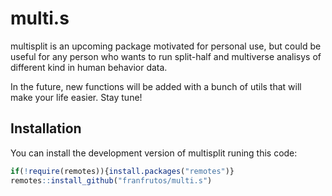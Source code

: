 
<!-- README.md is generated from README.Rmd. Please edit that file -->

# multi.s

<!-- badges: start -->
<!-- badges: end -->

multisplit is an upcoming package motivated for personal use, but could
be useful for any person who wants to run split-half and multiverse
analisys of different kind in human behavior data.

In the future, new functions will be added with a bunch of utils that
will make your life easier. Stay tune!

## Installation

You can install the development version of multisplit runing this code:

``` r
if(!require(remotes)){install.packages("remotes")}
remotes::install_github("franfrutos/multi.s")
```
